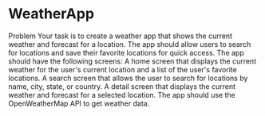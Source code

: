 # WeatherApp
Problem
Your task is to create a weather app that shows the current weather and forecast for a location. The app should allow users to search for locations and save their favorite locations for quick access.
The app should have the following screens:
A home screen that displays the current weather for the user's current location and a list of the user's favorite locations.
A search screen that allows the user to search for locations by name, city, state, or country.
A detail screen that displays the current weather and forecast for a selected location.
The app should use the OpenWeatherMap API to get weather data.

